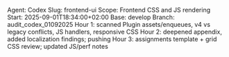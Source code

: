 Agent: Codex
Slug: frontend-ui
Scope: Frontend CSS and JS rendering
Start: 2025-09-01T18:34:00+02:00
Base: develop
Branch: audit_codex_01092025
Hour 1: scanned Plugin assets/enqueues, v4 vs legacy conflicts, JS handlers, responsive CSS
Hour 2: deepened appendix, added localization findings; pushing
Hour 3: assignments template + grid CSS review; updated JS/perf notes
